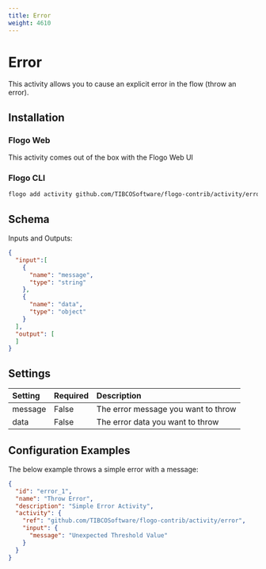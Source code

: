 ```yaml
---
title: Error
weight: 4610
---
```

# Error
This activity allows you to cause an explicit error in the flow (throw an error).


## Installation
### Flogo Web
This activity comes out of the box with the Flogo Web UI
### Flogo CLI
```bash
flogo add activity github.com/TIBCOSoftware/flogo-contrib/activity/error
```

## Schema
Inputs and Outputs:

```json
{
  "input":[
    {
      "name": "message",
      "type": "string"
    },
    {
      "name": "data",
      "type": "object"
    }
  ],
  "output": [
  ]
}
```

## Settings
| Setting     | Required | Description |
|:------------|:---------|:------------|
| message     | False    | The error message you want to throw |         
| data        | False    | The error data you want to throw |

## Configuration Examples
The below example throws a simple error with a message:

```json
{
  "id": "error_1",
  "name": "Throw Error",
  "description": "Simple Error Activity",
  "activity": {
    "ref": "github.com/TIBCOSoftware/flogo-contrib/activity/error",
    "input": {
      "message": "Unexpected Threshold Value"
    }
  }
}
```